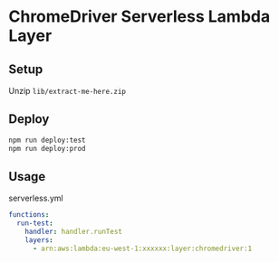 # ChromeDriver Serverless Lambda Layer

## Setup

Unzip `lib/extract-me-here.zip`

## Deploy

```sh
npm run deploy:test
npm run deploy:prod
```

## Usage

serverless.yml

```yml
functions:
  run-test:
    handler: handler.runTest
    layers:
      - arn:aws:lambda:eu-west-1:xxxxxx:layer:chromedriver:1
```